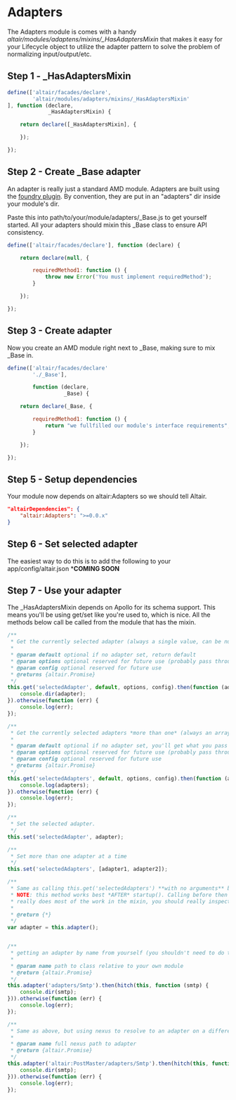 # Adapters

The Adapters module is comes with a handy *altair/modules/adaptens/mixins/\_HasAdaptersMixin* that makes it easy for your
Lifecycle object to utilize the adapter pattern to solve the problem of normalizing input/output/etc.

## Step 1 - _HasAdaptersMixin
``` js
define(['altair/facades/declare',
        'altair/modules/adapters/mixins/_HasAdaptersMixin'
], function (declare,
             _HasAdaptersMixin) {

    return declare([_HasAdaptersMixin], {

    });

});
```

## Step 2 - Create _Base adapter
An adapter is really just a standard AMD module. Adapters are built using the [foundry
plugin](../../../../../docs/moduleplugins.md). By convention, they are put in an "adapters" dir inside your
module's dir.

Paste this into path/to/your/module/adapters/_Base.js to get yourself started. All your adapters should mixin
this _Base class to ensure API consistency.

``` js
define(['altair/facades/declare'], function (declare) {

    return declare(null, {

        requiredMethod1: function () {
            throw new Error('You must implement requiredMethod');
        }

    });

});
```

## Step 3 - Create adapter
Now you create an AMD module right next to _Base, making sure to mix _Base in.


``` js
define(['altair/facades/declare'
        './_Base'],

        function (declare,
                  _Base) {

    return declare(_Base, {

        requiredMethod1: function () {
            return "we fullfilled our module's interface requirements";
        }

    });

});
```
## Step 5 - Setup dependencies
Your module now depends on altair:Adapters so we should tell Altair.

```json
"altairDependencies": {
    "altair:Adapters": ">=0.0.x"
}
```

## Step 6 - Set selected adapter
The easiest way to do this is to add the following to your app/config/altair.json
***COMING SOON**

## Step 7 - Use your adapter
The _HasAdaptersMixin depends on Apollo for its schema support. This means you'll be using get/set like you're used to,
which is nice. All the methods below call be called from the module that has the mixin.

``` js
/**
 * Get the currently selected adapter (always a single value, can be null if no selected adapter is set)
 *
 * @param default optional if no adapter set, return default
 * @param options optional reserved for future use (probably pass through to adapter)
 * @param config optional reserved for future use
 * @returns {altair.Promise}
 */
this.get('selectedAdapter', default, options, config).then(function (adapter) {
    console.dir(adapter);
}).otherwise(function (err) {
    console.log(err);
});

/**
 * Get the currently selected adapters *more than one* (always an array or null if no selected adapters are set)
 *
 * @param default optional if no adapter set, you'll get what you pass here back
 * @param options optional reserved for future use (probably pass through to adapter)
 * @param config optional reserved for future use
 * @returns {altair.Promise}
 */
this.get('selectedAdapters', default, options, config).then(function (adapters) {
    console.log(adapters);
}).otherwise(function (err) {
    console.log(err);
});

/**
 * Set the selected adapter.
 */
this.set('selectedAdapter', adapter);

/**
 * Set more than one adapter at a time
 */
this.set('selectedAdapters', [adapter1, adapter2]);

/**
 * Same as calling this.get('selectedAdapters') **with no arguments** but returns the adapter instead of a deferred;
 * NOTE: this method works best *AFTER* startup(). Calling before then will return a deferred. This method
 * really does most of the work in the mixin, you should really inspect its source to see how it works.
 *
 * @return {*}
 */
var adapter = this.adapter();


/**
 * getting an adapter by name from yourself (you shouldn't need to do this often)
 *
 * @param name path to class relative to your own module
 * @return {altair.Promise}
 */
this.adapter('adapters/Smtp').then(hitch(this, function (smtp) {
    console.dir(smtp);
})).otherwise(function (err) {
    console.log(err);
});

/**
 * Same as above, but using nexus to resolve to an adapter on a different module
 *
 * @param name full nexus path to adapter
 * @return {altair.Promise}
 */
this.adapter('altair:PostMaster/adapters/Smtp').then(hitch(this, function (smtp) {
    console.dir(smtp);
})).otherwise(function (err) {
    console.log(err);
});
```

